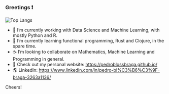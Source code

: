 ### Greetings  ❗ 
<!-- [![Anurag's GitHub stats](https://github-readme-stats.vercel.app/api?username=pedroblossbraga)](https://github.com/anuraghazra/github-readme-stats) -->

![Top Langs](https://github-readme-stats.vercel.app/api/top-langs/?username=pedroblossbraga&theme=tokyonight)

- 🔭 I’m currently working with Data Science and Machine Learning, with mostly Python and R.
- 🌱 I’m currently learning functional programming, Rust and Clojure, in the spare time.
- ☕ I’m looking to collaborate on Mathematics, Machine Learning and Programming in general.
- 🔎 Check out my personal website: https://pedroblossbraga.github.io/
- 🌎 LinkedIn: https://www.linkedin.com/in/pedro-bl%C3%B6%C3%9F-braga-3263a1136/

Cheers!

